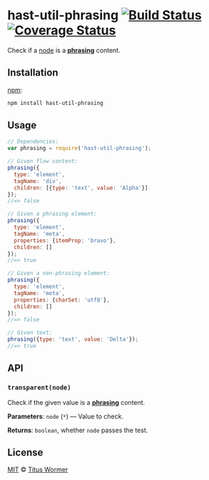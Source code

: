 # hast-util-phrasing [![Build Status][travis-badge]][travis] [![Coverage Status][codecov-badge]][codecov]

Check if a [node][] is a [**phrasing**][spec] content.

## Installation

[npm][npm-install]:

```bash
npm install hast-util-phrasing
```

## Usage

```javascript
// Dependencies:
var phrasing = require('hast-util-phrasing');

// Given flow content:
phrasing({
  type: 'element',
  tagName: 'div',
  children: [{type: 'text', value: 'Alpha'}]
});
//=> false

// Given a phrasing element:
phrasing({
  type: 'element',
  tagName: 'meta',
  properties: {itemProp: 'bravo'},
  children: []
});
//=> true

// Given a non-phrasing element:
phrasing({
  type: 'element',
  tagName: 'meta',
  properties: {charSet: 'utf8'},
  children: []
});
//=> false

// Given text:
phrasing({type: 'text', value: 'Delta'});
//=> true
```

## API

### `transparent(node)`

Check if the given value is a [**phrasing**][spec] content.

**Parameters**: `node` (`*`) — Value to check.

**Returns**: `boolean`, whether `node` passes the test.

## License

[MIT][license] © [Titus Wormer][author]

<!-- Definitions -->

[travis-badge]: https://img.shields.io/travis/wooorm/hast-util-phrasing.svg

[travis]: https://travis-ci.org/wooorm/hast-util-phrasing

[codecov-badge]: https://img.shields.io/codecov/c/github/wooorm/hast-util-phrasing.svg

[codecov]: https://codecov.io/github/wooorm/hast-util-phrasing

[npm-install]: https://docs.npmjs.com/cli/install

[license]: LICENSE

[author]: http://wooorm.com

[node]: https://github.com/wooorm/hast#node

[spec]: https://html.spec.whatwg.org/#phrasing-content-2
